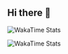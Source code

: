 ## Hi there 👋

![WakaTime Stats](https://wakatime.com/share/@f15dbc65-7297-47c7-914e-423067c84b75/b75b2da3-6deb-4377-af73-c078e1109755.svg)

<img src="https://wakatime.com/share/@f15dbc65-7297-47c7-914e-423067c84b75/b75b2da3-6deb-4377-af73-c078e1109755.svg" alt="WakaTime Stats">

<!--
**krishnamonani/krishnamonani** is a ✨ _special_ ✨ repository because its `README.md` (this file) appears on your GitHub profile.

Here are some ideas to get you started:

- 🔭 I’m currently working on ...
- 🌱 I’m currently learning ...
- 👯 I’m looking to collaborate on ...
- 🤔 I’m looking for help with ...
- 💬 Ask me about ...
- 📫 How to reach me: ...
- 😄 Pronouns: ...
- ⚡ Fun fact: ...
-->
